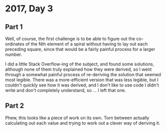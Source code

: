 # 2017, Day 3

## Part 1

Well, of course, the first challenge is to be able to figure out the co-ordinates of the Nth element of a spiral without having to lay out each preceding square, since that would be a fairly painful process for a larger number.

I did a little Stack Overflow-ing of the subject, and found some solutions, although none of them truly explained how they were derived, so I went through a somewhat painful process of re-deriving the solution that seemed most legible.  There was a more-efficient version that was less legible, but I couldn't quickly see how it was derived, and I don't like to use code I didn't write and don't completely understand, so ... I left that one.

## Part 2

Phew, this looks like a piece of work on its own. Torn between actually calculating out each value and trying to work out a clever way of deriving it.

